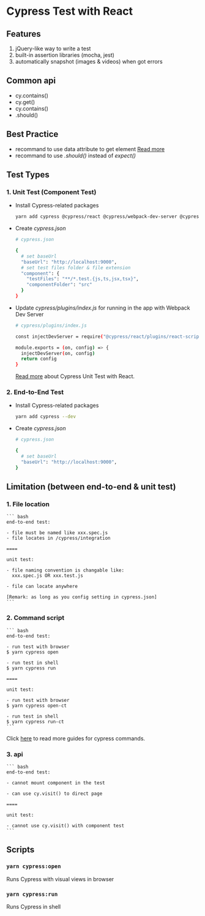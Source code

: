 # Cypress Test with React

## Features
  1. jQuery-like way to write a test
  2. built-in assertion libraries (mocha, jest)
  3. automatically snapshot (images & videos) when got errors

## Common api
  - cy.contains()
  - cy.get()
  - cy.contains()
  - .should()

## Best Practice
  - recommand to use data attribute to get element [Read more](https://docs.cypress.io/guides/references/best-practices)
  - recommand to use *.should()* instead of *expect()*

## Test Types
### 1. Unit Test (Component Test)

  - Install Cypress-related packages
      ``` bash
      yarn add cypress @cypress/react @cypress/webpack-dev-server @cypress/instrument-cra --dev
      ```

  - Create *cypress.json*
      ``` bash
      # cypress.json

      {
        # set baseUrl
        "baseUrl": "http://localhost:9000",
        # set test files folder & file extension
        "component": {
          "testFiles": "**/*.test.{js,ts,jsx,tsx}",
          "componentFolder": "src"
        }
      }
      ```

  - Update *cypress/plugins/index.js* for running in the app with Webpack Dev Server
      ``` bash
      # cypress/plugins/index.js

      const injectDevServer = require("@cypress/react/plugins/react-scripts")

      module.exports = (on, config) => {
        injectDevServer(on, config)
        return config
      }
      ```

    [Read more](https://www.cypress.io/blog/2021/04/06/cypress-component-testing-react/) about Cypress Unit Test with React.

### 2. End-to-End Test
  - Install Cypress-related packages
    ``` bash
    yarn add cypress --dev
    ```

- Create *cypress.json*
    ``` bash
    # cypress.json

    {
      # set baseUrl
      "baseUrl": "http://localhost:9000",
    }
    ```


## Limitation (between end-to-end & unit test)
### 1. File location
    ``` bash
    end-to-end test: 
    
    - file must be named like xxx.spec.js
    - file locates in /cypress/integration

    ====

    unit test: 

    - file naming convention is changable like:
      xxx.spec.js OR xxx.test.js
    
    - file can locate anywhere

    [Remark: as long as you config setting in cypress.json]
    ```

### 2. Command script
    ``` bash
    end-to-end test: 
    
    - run test with browser
    $ yarn cypress open

    - run test in shell
    $ yarn cypress run

    ====

    unit test: 

    - run test with browser
    $ yarn cypress open-ct

    - run test in shell
    $ yarn cypress run-ct
    ```

  Click [here](https://docs.cypress.io/guides/guides/command-line#How-to-run-commands) to read more guides for cypress commands.

### 3. api
    ``` bash
    end-to-end test: 
    
    - cannot mount component in the test
    
    - can use cy.visit() to direct page

    ====

    unit test: 

    - cannot use cy.visit() with component test
    ```

## Scripts

### `yarn cypress:open`
Runs Cypress with visual views in browser

### `yarn cypress:run`
Runs Cypress in shell

